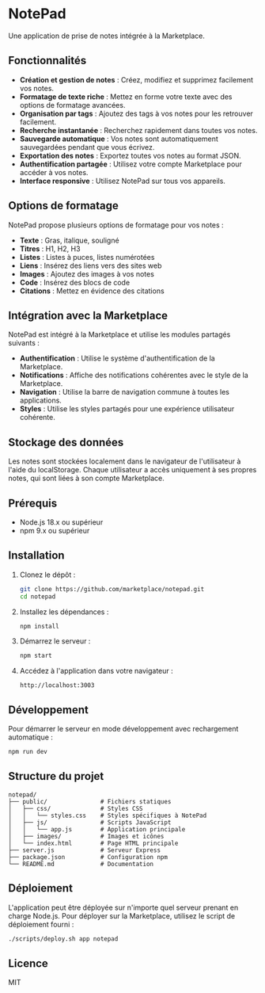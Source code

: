 # NotePad

Une application de prise de notes intégrée à la Marketplace.

## Fonctionnalités

- **Création et gestion de notes** : Créez, modifiez et supprimez facilement vos notes.
- **Formatage de texte riche** : Mettez en forme votre texte avec des options de formatage avancées.
- **Organisation par tags** : Ajoutez des tags à vos notes pour les retrouver facilement.
- **Recherche instantanée** : Recherchez rapidement dans toutes vos notes.
- **Sauvegarde automatique** : Vos notes sont automatiquement sauvegardées pendant que vous écrivez.
- **Exportation des notes** : Exportez toutes vos notes au format JSON.
- **Authentification partagée** : Utilisez votre compte Marketplace pour accéder à vos notes.
- **Interface responsive** : Utilisez NotePad sur tous vos appareils.

## Options de formatage

NotePad propose plusieurs options de formatage pour vos notes :

- **Texte** : Gras, italique, souligné
- **Titres** : H1, H2, H3
- **Listes** : Listes à puces, listes numérotées
- **Liens** : Insérez des liens vers des sites web
- **Images** : Ajoutez des images à vos notes
- **Code** : Insérez des blocs de code
- **Citations** : Mettez en évidence des citations

## Intégration avec la Marketplace

NotePad est intégré à la Marketplace et utilise les modules partagés suivants :

- **Authentification** : Utilise le système d'authentification de la Marketplace.
- **Notifications** : Affiche des notifications cohérentes avec le style de la Marketplace.
- **Navigation** : Utilise la barre de navigation commune à toutes les applications.
- **Styles** : Utilise les styles partagés pour une expérience utilisateur cohérente.

## Stockage des données

Les notes sont stockées localement dans le navigateur de l'utilisateur à l'aide du localStorage. Chaque utilisateur a accès uniquement à ses propres notes, qui sont liées à son compte Marketplace.

## Prérequis

- Node.js 18.x ou supérieur
- npm 9.x ou supérieur

## Installation

1. Clonez le dépôt :
   ```bash
   git clone https://github.com/marketplace/notepad.git
   cd notepad
   ```

2. Installez les dépendances :
   ```bash
   npm install
   ```

3. Démarrez le serveur :
   ```bash
   npm start
   ```

4. Accédez à l'application dans votre navigateur :
   ```
   http://localhost:3003
   ```

## Développement

Pour démarrer le serveur en mode développement avec rechargement automatique :

```bash
npm run dev
```

## Structure du projet

```
notepad/
├── public/               # Fichiers statiques
│   ├── css/              # Styles CSS
│   │   └── styles.css    # Styles spécifiques à NotePad
│   ├── js/               # Scripts JavaScript
│   │   └── app.js        # Application principale
│   ├── images/           # Images et icônes
│   └── index.html        # Page HTML principale
├── server.js             # Serveur Express
├── package.json          # Configuration npm
└── README.md             # Documentation
```

## Déploiement

L'application peut être déployée sur n'importe quel serveur prenant en charge Node.js. Pour déployer sur la Marketplace, utilisez le script de déploiement fourni :

```bash
./scripts/deploy.sh app notepad
```

## Licence

MIT
